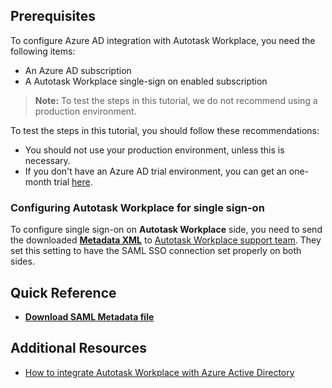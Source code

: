 ## Prerequisites

To configure Azure AD integration with Autotask Workplace, you need the following items:

- An Azure AD subscription
- A Autotask Workplace single-sign on enabled subscription

> **Note:**
> To test the steps in this tutorial, we do not recommend using a production environment.

To test the steps in this tutorial, you should follow these recommendations:

- You should not use your production environment, unless this is necessary.
- If you don't have an Azure AD trial environment, you can get an one-month trial [here](https://azure.microsoft.com/pricing/free-trial/).

### Configuring Autotask Workplace for single sign-on

To configure single sign-on on **Autotask Workplace** side, you need to send the downloaded **[Metadata XML](%metadata:metadataDownloadUrl%)** to [Autotask Workplace support team](https://awp.autotask.net/help/Content/0_HOME/Support_for_End_Clients.htm). They set this setting to have the SAML SSO connection set properly on both sides.

## Quick Reference

* **[Download SAML Metadata file](%metadata:metadataDownloadUrl%)**

## Additional Resources

* [How to integrate Autotask Workplace with Azure Active Directory](https://docs.microsoft.com/azure/active-directory/active-directory-saas-autotaskworkplace-tutorial)
